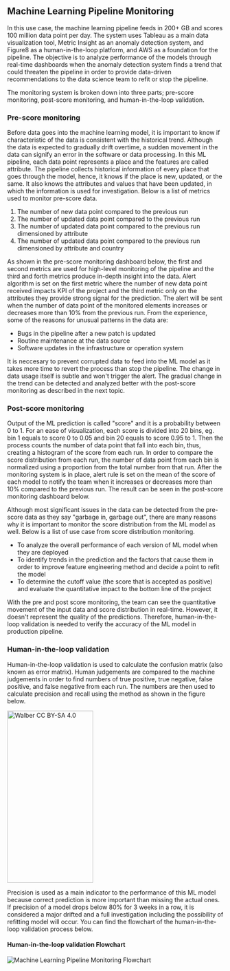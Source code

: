 ## Machine Learning Pipeline Monitoring

In this use case, the machine learning pipeline feeds in 200+ GB and scores 100 million data point per day. The system uses Tableau as a main data visualization tool, Metric Insight as an anomaly detection system, and Figure8 as a human-in-the-loop platform, and AWS as a foundation for the pipeline. The objective is to analyze performance of the models through real-time dashboards when the anomaly detection system finds a trend that could threaten the pipeline in order to provide data-driven recommendations to the data science team to refit or stop the pipeline.

The monitoring system is broken down into three parts; pre-score monitoring, post-score monitoring, and human-in-the-loop validation.

### Pre-score monitoring
Before data goes into the machine learning model, it is important to know if characteristic of the data is consistent with the historical trend. Although the data is expected to gradually drift overtime, a sudden movement in the data can signify an error in the software or data processing. In this ML pipeline, each data point represents a place and the features are called attribute. The pipeline collects historical information of every place that goes through the model, hence, it knows if the place is new, updated, or the same. It also knows the attributes and values that have been updated, in which the information is used for investigation. Below is a list of metrics used to monitor pre-score data.

1. The number of new data point compared to the previous run
2. The number of updated data point compared to the previous run
3. The number of updated data point compared to the previous run dimensioned by attribute
4. The number of updated data point compared to the previous run dimensioned by attribute and country

As shown in the pre-score monitoring dashboard below, the first and second metrics are used for high-level monitoring of the pipeline and the third and forth metrics produce in-depth insight into the data. Alert algorithm is set on the first metric where the number of new data point received impacts KPI of the project and the third metric only on the attributes they provide strong signal for the prediction. The alert will be sent when the number of data point of the monitored elements increases or decreases more than 10% from the previous run. From the experience, some of the reasons for unusual patterns in the data are:

- Bugs in the pipeline after a new patch is updated
- Routine maintenance at the data source
- Software updates in the infrastructure or operation system

It is neccesary to prevent corrupted data to feed into the ML model as it takes more time to revert the process than stop the pipeline. The change in data usage itself is subtle and won't trigger the alert. The gradual change in the trend can be detected and analyzed better with the post-score monitoring as described in the next topic.


### Post-score monitoring
Output of the ML prediction is called "score" and it is a probability between 0 to 1. For an ease of visualization, each score is divided into 20 bins, eg. bin 1 equals to score 0 to 0.05 and bin 20 equals to score 0.95 to 1. Then the process counts the number of data point that fall into each bin, thus, creating a histogram of the score from each run. In order to compare the score distribution from each run, the number of data point from each bin is normalized using a proportion from the total number from that run. After the monitoring system is in place, alert rule is set on the mean of the score of each model to notify the team when it increases or decreases more than 10% compared to the previous run. The result can be seen in the post-score monitoring dashboard below.

Although most significant issues in the data can be detected from the pre-score data as they say "garbage in, garbage out", there are many reasons why it is important to monitor the score distribution from the ML model as well. Below is a list of use case from score distribution monitoring.

- To analyze the overall performance of each version of ML model when they are deployed
- To identify trends in the prediction and the factors that cause them in order to improve feature engineering method and decide a point to refit the model 
- To determine the cutoff value (the score that is accepted as positive) and evaluate the quantitative impact to the bottom line of the project

With the pre and post score monitoring, the team can see the quantitative movement of the input data and score distribution in real-time. However, it doesn't represent the quality of the predictions. Therefore, human-in-the-loop validation is needed to verify the accuracy of the ML model in production pipeline.


### Human-in-the-loop validation 
Human-in-the-loop validation is used to calculate the confusion matrix (also known as error matrix). Human judgements are compared to the machine judgements in order to find numbers of true positive, true negative, false positive, and false negative from each run. The numbers are then used to calculate precision and recall using the method as shown in the figure below.

<img src="https://upload.wikimedia.org/wikipedia/commons/2/26/Precisionrecall.svg" width="200" height="400" alt="Walber CC BY-SA 4.0" align="middle"/> 

Precision is used as a main indicator to the performance of this ML model because correct prediction is more important than missing the actual ones. If precision of a model drops below 80% for 3 weeks in a row, it is considered a major drifted and a full investigation including the possibility of refitting model will occur. You can find the flowchart of the human-in-the-loop validation process below.

#### Human-in-the-loop validation Flowchart 

<img src="https://raw.githubusercontent.com/TananK/tanank.github.io/master/ML_Pipeline_Monitoring/Model%20Auditing.png" alt="Machine Learning Pipeline Monitoring Flowchart"/>
